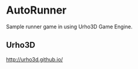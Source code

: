 AutoRunner
==========

Sample runner game in using Urho3D Game Engine.

Urho3D
-------------------------------------------------
http://urho3d.github.io/